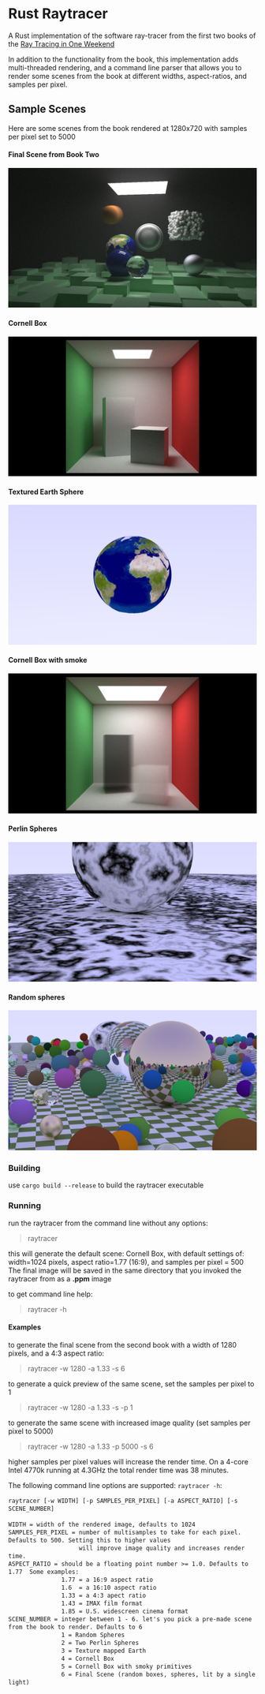 # Rust Raytracer
A Rust implementation of the software ray-tracer from the first two books of the [Ray Tracing in One Weekend](https://raytracing.github.io/)

In addition to the functionality from the book, this implementation adds multi-threaded rendering, and a command line 
parser that allows you to render some scenes from the book at different widths, aspect-ratios, and samples per pixel.

## Sample Scenes
Here are some scenes from the book rendered at 1280x720 with samples per pixel set to 5000

#### Final Scene from Book Two

![final book scene](images/final_scene.jpg)


#### Cornell Box

![Cornell Box](images/cornell_box.jpg)


#### Textured Earth Sphere

![earth sphere](images/earth_sphere.jpg)


#### Cornell Box with smoke

![Cornell Smoke Boxes](images/smoke_boxes.jpg)


#### Perlin Spheres

![Perlin Sphere](images/perlin_spheres.jpg)


#### Random spheres

![Random Spheres](images/random_spheres.jpg)


### Building
use `cargo build --release` to build the raytracer executable

### Running
run the raytracer from the command line without any options:
> raytracer

this will generate the default scene: Cornell Box, with default settings of: width=1024 pixels, 
aspect ratio=1.77 (16:9), and samples per pixel = 500
The final image will be saved in the same directory that you invoked the raytracer from as a **.ppm** image


to get command line help:
> raytracer -h


#### Examples
to generate the final scene from the second book with a width of 1280 pixels, and a 4:3 aspect ratio:
> raytracer -w 1280 -a 1.33 -s 6                                                                                     

to generate a quick preview of the same scene, set the samples per pixel to 1
> raytracer -w 1280 -a 1.33 -s -p 1

to generate the same scene with increased image quality (set samples per pixel to 5000)
> raytracer -w 1280 -a 1.33 -p 5000 -s 6

higher samples per pixel values will increase the render time. On a 4-core Intel 4770k running at 4.3GHz 
the total render time was 38 minutes.
  

The following command line options are supported: `raytracer -h`:
```
raytracer [-w WIDTH] [-p SAMPLES_PER_PIXEL] [-a ASPECT_RATIO] [-s SCENE_NUMBER]

WIDTH = width of the rendered image, defaults to 1024
SAMPLES_PER_PIXEL = number of multisamples to take for each pixel. Defaults to 500. Setting this to higher values
                    will improve image quality and increases render time.
ASPECT_RATIO = should be a floating point number >= 1.0. Defaults to 1.77  Some examples:
               1.77 = a 16:9 aspect ratio
               1.6  = a 16:10 aspect ratio
               1.33 = a 4:3 apect ratio
               1.43 = IMAX film format
               1.85 = U.S. widescreen cinema format
SCENE_NUMBER = integer between 1 - 6. let's you pick a pre-made scene from the book to render. Defaults to 6
               1 = Random Spheres
               2 = Two Perlin Spheres
               3 = Texture mapped Earth
               4 = Cornell Box
               5 = Cornell Box with smoky primitives
               6 = Final Scene (random boxes, spheres, lit by a single light)
```